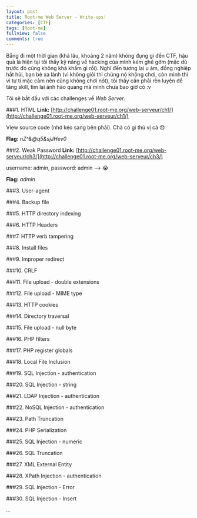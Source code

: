 ```yaml
---
layout: post
title: Root-me Web Server - Write-ups!
categories: [CTF]
tags: [Root-me]
fullview: false
comments: true
---
```


Bẵng đi một thời gian (khá lâu, khoảng 2 năm) không đụng gì đến CTF, hậu quả là hiện tại tôi thấy kỹ năng về hacking của mình kém ghê gớm (mặc dù trước đó cũng không khá khẩm gì rồi). Nghĩ đến tương lai u ám, đồng nghiệp hắt hủi, bạn bè xa lánh (vì không giỏi thì chúng nó không chơi, còn mình thì vì tự ti mặc cảm nên cũng không chơi nốt), tôi thấy cần phải rèn luyện để tăng skill, tìm lại ánh hào quang mà mình chưa bao giờ có :v

Tôi sẽ bắt đầu với các challenges về _Web Server_.

###1. HTML
**Link:** [http://challenge01.root-me.org/web-serveur/ch1/](http://challenge01.root-me.org/web-serveur/ch1/)

View source code (nhớ kéo sang bên phải). Chả có gì thú vị cả :disappointed:

**Flag:** _nZ^&@q5&sjJHev0_

###2. Weak Password
**Link:** [http://challenge01.root-me.org/web-serveur/ch3/](http://challenge01.root-me.org/web-serveur/ch3/)

username: admin, password: admin --> :sob:

**Flag:** _admin_

###3. User-agent

###4. Backup file

###5. HTTP directory indexing

###6. HTTP Headers

###7. HTTP verb tampering

###8. Install files

###9. Improper redirect

###10. CRLF

###11. File upload - double extensions

###12. File upload - MIME type

###13. HTTP cookies

###14. Directory traversal

###15. File upload - null byte

###16. PHP filters

###17. PHP register globals

###18. Local File Inclusion

###19. SQL Injection - authentication

###20. SQL Injection - string

###21. LDAP Injection - authentication

###22. NoSQL Injection - authentication

###23. Path Truncation

###24. PHP Serialization

###25. SQL Injection - numeric

###26. SQL Truncation

###27. XML External Entity

###28. XPath Injection - authentication

###29. SQL Injection - Error

###30. SQL Injection - Insert


_..._
